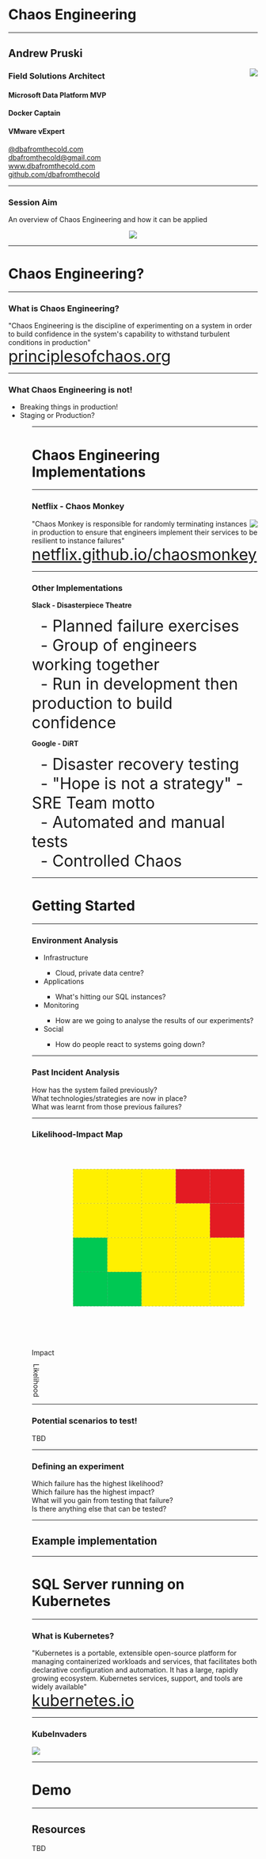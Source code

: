 # Chaos Engineering

---

## Andrew Pruski

<img src="images/apruski.jpg" style="float: right"/>

### Field Solutions Architect
#### Microsoft Data Platform MVP 
#### Docker Captain
#### VMware vExpert

<!-- .slide: style="text-align: left;"> -->
<i class="fa-brands fa-bluesky"></i><a href="https://bsky.app/profile/dbafromthecold.com">  @dbafromthecold.com</a><br>
<i class="fas fa-envelope"></i>  dbafromthecold@gmail.com<br>
<i class="fab fa-wordpress"></i>  www.dbafromthecold.com<br>
<i class="fab fa-github"></i><a href="https://github.com/dbafromthecold">  github.com/dbafromthecold</a>

---

### Session Aim
<!-- .slide: style="text-align: left;"> -->
An overview of Chaos Engineering and how it can be applied

<p align="center">
<img src="images/chaos.gif"/>
</p>

---

# Chaos Engineering?

---

### What is Chaos Engineering?
<!-- .slide: style="text-align: left;"> -->
"Chaos Engineering is the discipline of experimenting on a system in order to build confidence in the system's capability to withstand turbulent conditions in production"<br>
<font size="6"><a href="principlesofchaos.org">principlesofchaos.org</a></font>

---

### What Chaos Engineering is not!
<!-- .slide: style="text-align: left;"> -->
<ul>
<li class="fragment">Breaking things in production!</li>
<li class="fragment">Staging or Production?</li>
<ul>

---

# Chaos Engineering Implementations

---

### Netflix - Chaos Monkey
<!-- .slide: style="text-align: left;"> -->
<img src="images/chaosmonkey.png" style="float: right"/>

"Chaos Monkey is responsible for randomly terminating instances in production to ensure that engineers implement their services to be resilient to instance failures"<br>
<font size="6"><a href="netflix.github.io/chaosmonkey/">netflix.github.io/chaosmonkey</a></font>

---

### Other Implementations
<!-- .slide: style="text-align: left;"> -->
<i class="fab fa-slack"></i><b> Slack - Disasterpiece Theatre</b>

<span style="display: inline-block; width: 2ch;">&#9;</span><font size="6">- Planned failure exercises</font><br>
<span style="display: inline-block; width: 2ch;">&#9;</span><font size="6">- Group of engineers working together</font><br>
<span style="display: inline-block; width: 2ch;">&#9;</span><font size="6">- Run in development then production to build confidence</font>

<i class="fab fa-google"></i><b> Google - DiRT</b>

<span style="display: inline-block; width: 2ch;">&#9;</span><font size="6">- Disaster recovery testing</font><br>
<span style="display: inline-block; width: 2ch;">&#9;</span><font size="6">- "Hope is not a strategy" - SRE Team motto</font><br>
<span style="display: inline-block; width: 2ch;">&#9;</span><font size="6">- Automated and manual tests</font><br>
<span style="display: inline-block; width: 2ch;">&#9;</span><font size="6">- Controlled Chaos</font>

---

# Getting Started

---

### Environment Analysis

<!-- .slide: style="text-align: left;"> -->
<ul>
<li class="fragment">Infrastructure</li>
    <ul>
        <li class="fragment">Cloud, private data centre?</li>
    </ul>
<li class="fragment">Applications</li>
    <ul>
        <li class="fragment">What's hitting our SQL instances?</li>
    </ul>
<li class="fragment">Monitoring</li>
    <ul>
        <li class="fragment">How are we going to analyse the results of our experiments?</li>
    </ul>
<li class="fragment">Social</li>
    <ul>
        <li class="fragment">How do people react to systems going down?</li>
    </ul>
</ul>

---

### Past Incident Analysis
<!-- .slide: style="text-align: left;"> -->
How has the system failed previously?<br>
What technologies/strategies are now in place?<br>
What was learnt from those previous failures?<br>

---

### Likelihood-Impact Map

<!-- Risk matrix (4x5) as inline SVG -->
<svg viewBox="-100 0 660 480" width="560" height="480" xmlns="http://www.w3.org/2000/svg" role="img" aria-label="Risk matrix">
  <!-- grid cells: 4 rows (top→bottom), 5 cols (left→right) -->
  <!-- cell size -->
  <defs><rect id="cell" width="100" height="100" /></defs>

  <!-- row 1 (top) -->
  <use href="#cell" x="20"  y="20"  fill="#fff000"/>
  <use href="#cell" x="120" y="20"  fill="#fff000"/>
  <use href="#cell" x="220" y="20"  fill="#fff000"/>
  <use href="#cell" x="320" y="20"  fill="#e31b23"/>
  <use href="#cell" x="420" y="20"  fill="#e31b23"/>

  <!-- row 2 -->
  <use href="#cell" x="20"  y="120" fill="#fff000"/>
  <use href="#cell" x="120" y="120" fill="#fff000"/>
  <use href="#cell" x="220" y="120" fill="#fff000"/>
  <use href="#cell" x="320" y="120" fill="#fff000"/>
  <use href="#cell" x="420" y="120" fill="#e31b23"/>

  <!-- row 3 -->
  <use href="#cell" x="20"  y="220" fill="#00c853"/>
  <use href="#cell" x="120" y="220" fill="#fff000"/>
  <use href="#cell" x="220" y="220" fill="#fff000"/>
  <use href="#cell" x="320" y="220" fill="#fff000"/>
  <use href="#cell" x="420" y="220" fill="#fff000"/>

  <!-- row 4 (bottom) -->
  <use href="#cell" x="20"  y="320" fill="#00c853"/>
  <use href="#cell" x="120" y="320" fill="#00c853"/>
  <use href="#cell" x="220" y="320" fill="#fff000"/>
  <use href="#cell" x="320" y="320" fill="#fff000"/>
  <use href="#cell" x="420" y="320" fill="#fff000"/>

  <!-- grid lines -->
  <g fill="none" stroke="#555" stroke-dasharray="4 6" opacity="0.5">
    <!-- verticals -->
    <path d="M20 20 V420"/>
    <path d="M120 20 V420"/>
    <path d="M220 20 V420"/>
    <path d="M320 20 V420"/>
    <path d="M420 20 V420"/>
    <path d="M520 20 V420"/>
    <!-- horizontals -->
    <path d="M20 20 H520"/>
    <path d="M20 120 H520"/>
    <path d="M20 220 H520"/>
    <path d="M20 320 H520"/>
    <path d="M20 420 H520"/>
  </g>

  <!-- axes -->
   <text x="380" y="460" text-anchor="middle"
        font-family="Inter, system-ui, -apple-system, Segoe UI, Roboto, Helvetica, Arial, sans-serif"
        font-size="22" fill="#eadfcb">Impact</text>

<text x="-40" y="240"
      style="writing-mode: vertical-rl; glyph-orientation-vertical: 0;"
      text-anchor="middle" font-size="22" fill="#eadfcb">Likelihood</text>

  <!-- outline -->
  <rect x="20" y="20" width="500" height="400" fill="none" stroke="#111" stroke-width="2"/>
</svg>

---

### Potential scenarios to test!
<!-- .slide: style="text-align: left;"> -->

TBD

---

### Defining an experiment
<!-- .slide: style="text-align: left;"> -->
Which failure has the highest likelihood?<br>
Which failure has the highest impact?<br>
What will you gain from testing that failure?<br>
Is there anything else that can be tested?

---

## Example implementation

---

# SQL Server running on Kubernetes

---

### What is Kubernetes?
<!-- .slide: style="text-align: left;"> -->
"Kubernetes is a portable, extensible open-source platform for managing containerized workloads and services, that facilitates both declarative configuration and automation. It has a large, rapidly growing ecosystem. Kubernetes services, support, and tools are widely available"<br>
<font size="6"><a href="kubernetes.io">kubernetes.io</a></font>

---

### KubeInvaders

<img src="images/KubeInvaders_75.png" style="float: center"/>

---

# Demo

---

## Resources
<!-- .slide: style="text-align: left;"> -->
TBD
